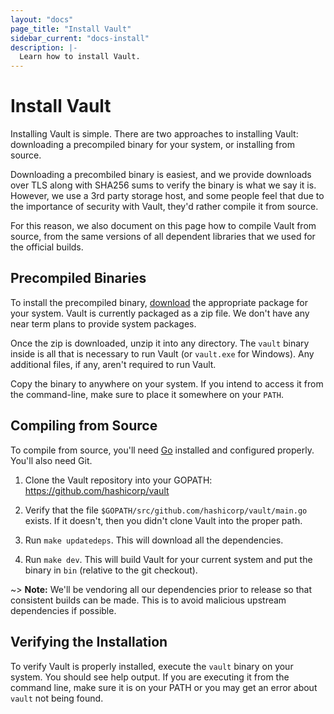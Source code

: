 ```yaml
---
layout: "docs"
page_title: "Install Vault"
sidebar_current: "docs-install"
description: |-
  Learn how to install Vault.
---
```


# Install Vault

Installing Vault is simple. There are two approaches to installing Vault:
downloading a precompiled binary for your system, or installing from source.

Downloading a precombiled binary is easiest, and we provide downloads over
TLS along with SHA256 sums to verify the binary is what we say it is.
However, we use a 3rd party storage host, and some people feel that
due to the importance of security with Vault, they'd rather compile it
from source.

For this reason, we also document on this page how to compile Vault
from source, from the same versions of all dependent libraries that
we used for the official builds.

## Precompiled Binaries

To install the precompiled binary,
[download](/downloads.html) the appropriate package for your system.
Vault is currently packaged as a zip file. We don't have any near term
plans to provide system packages.

Once the zip is downloaded, unzip it into any directory. The
`vault` binary inside is all that is necessary to run Vault (or
`vault.exe` for Windows). Any additional files, if any, aren't
required to run Vault.

Copy the binary to anywhere on your system. If you intend to access it
from the command-line, make sure to place it somewhere on your `PATH`.

## Compiling from Source

To compile from source, you'll need [Go](https://golang.org) installed
and configured properly. You'll also need Git.

  1. Clone the Vault repository into your GOPATH: https://github.com/hashicorp/vault

  1. Verify that the file `$GOPATH/src/github.com/hashicorp/vault/main.go`
     exists. If it doesn't, then you didn't clone Vault into the proper
     path.

  1. Run `make updatedeps`. This will download all the dependencies.

  1. Run `make dev`. This will build Vault for your current system
     and put the binary in `bin` (relative to the git checkout).

~> **Note:** We'll be vendoring all our dependencies prior to release so
that consistent builds can be made. This is to avoid malicious upstream
dependencies if possible.

## Verifying the Installation

To verify Vault is properly installed, execute the `vault` binary on
your system. You should see help output. If you are executing it from
the command line, make sure it is on your PATH or you may get an error
about `vault` not being found.
